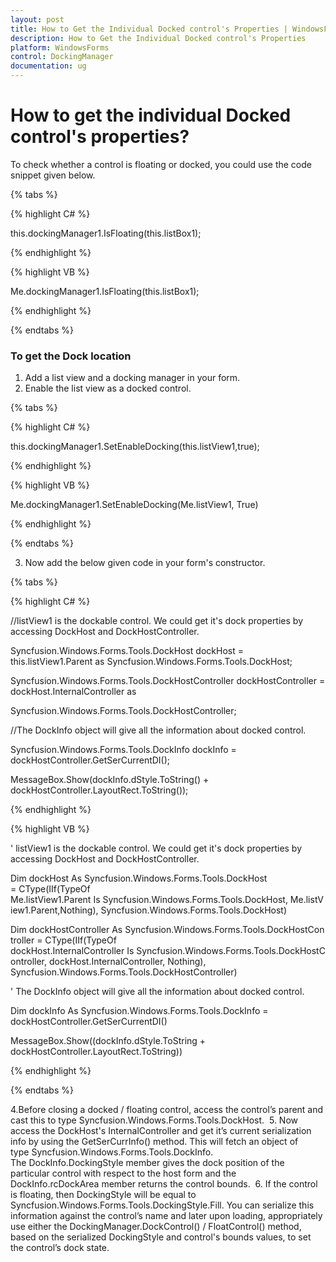 ```yaml
---
layout: post
title: How to Get the Individual Docked control's Properties | WindowsForms | Syncfusion
description: How to Get the Individual Docked control's Properties
platform: WindowsForms
control: DockingManager
documentation: ug
---
```


# How to get the individual Docked control's properties?

To check whether a control is floating or docked, you could use the code snippet given below.

{% tabs %}

{% highlight C# %}

this.dockingManager1.IsFloating(this.listBox1);

{% endhighlight %}


{% highlight VB %}


Me.dockingManager1.IsFloating(this.listBox1);

{% endhighlight %}

{% endtabs %}

### To get the Dock location

1. Add a list view and a docking manager in your form.
2. Enable the list view as a docked control.

{% tabs %}

{% highlight C# %}

this.dockingManager1.SetEnableDocking(this.listView1,true);

{% endhighlight %}


{% highlight VB %}


Me.dockingManager1.SetEnableDocking(Me.listView1, True)

{% endhighlight %}

{% endtabs %}
  

3. Now add the below given code in your form's constructor.

  {% tabs %}

{% highlight C# %}

//listView1 is the dockable control. We could get it's dock properties by accessing DockHost and DockHostController.

Syncfusion.Windows.Forms.Tools.DockHost dockHost = this.listView1.Parent as Syncfusion.Windows.Forms.Tools.DockHost;

Syncfusion.Windows.Forms.Tools.DockHostController dockHostController = dockHost.InternalController as

Syncfusion.Windows.Forms.Tools.DockHostController;


//The DockInfo object will give all the information about docked control.

Syncfusion.Windows.Forms.Tools.DockInfo dockInfo = dockHostController.GetSerCurrentDI();

MessageBox.Show(dockInfo.dStyle.ToString() + dockHostController.LayoutRect.ToString());

{% endhighlight %}


{% highlight VB %}


' listView1 is the dockable control. We could get it's dock properties by accessing DockHost and DockHostController.

Dim dockHost As Syncfusion.Windows.Forms.Tools.DockHost = CType(IIf(TypeOf Me.listView1.Parent Is Syncfusion.Windows.Forms.Tools.DockHost, Me.listView1.Parent,Nothing), Syncfusion.Windows.Forms.Tools.DockHost)

Dim dockHostController As Syncfusion.Windows.Forms.Tools.DockHostController = CType(IIf(TypeOf dockHost.InternalController Is Syncfusion.Windows.Forms.Tools.DockHostController, dockHost.InternalController, Nothing), Syncfusion.Windows.Forms.Tools.DockHostController)


' The DockInfo object will give all the information about docked control.

Dim dockInfo As Syncfusion.Windows.Forms.Tools.DockInfo = dockHostController.GetSerCurrentDI()

MessageBox.Show((dockInfo.dStyle.ToString + dockHostController.LayoutRect.ToString))

{% endhighlight %}

{% endtabs %}

4.Before closing a docked / floating control, access the control’s parent and cast this to type Syncfusion.Windows.Forms.Tools.DockHost. 
5. Now access the DockHost's InternalController and get it’s current serialization info by using the GetSerCurrInfo() method. This will fetch an object of type Syncfusion.Windows.Forms.Tools.DockInfo. The DockInfo.DockingStyle member gives the dock position of the particular control with respect to the host form and the DockInfo.rcDockArea member returns the control bounds. 
6. If the control is floating, then DockingStyle will be equal to Syncfusion.Windows.Forms.Tools.DockingStyle.Fill. You can serialize this information against the control’s name and later upon loading, appropriately use either the DockingManager.DockControl() / FloatControl() method, based on the serialized DockingStyle and control's bounds values, to set the control’s dock state.



